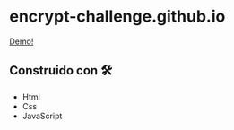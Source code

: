 # encrypt-challenge.github.io

[Demo!](https://jdre20.netlify.app/)

## Construido con 🛠️

* Html
* Css
* JavaScript
